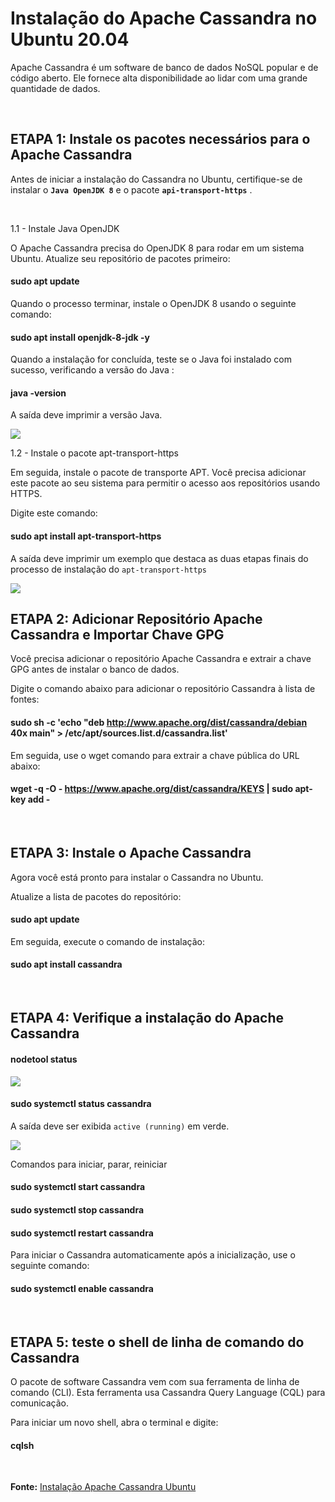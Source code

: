 # Instalação do Apache Cassandra no Ubuntu 20.04

Apache Cassandra é um software de banco de dados NoSQL popular e de código aberto. Ele fornece alta disponibilidade ao lidar com uma grande quantidade de dados. 

<br>

## ETAPA 1: Instale os pacotes necessários para o Apache Cassandra

Antes de iniciar a instalação do Cassandra no Ubuntu, certifique-se de instalar o <b>`Java OpenJDK 8`</b> e o pacote <b>`api-transport-https`</b> .

<br>

1.1 - Instale Java OpenJDK

O Apache Cassandra precisa do OpenJDK 8 para rodar em um sistema Ubuntu. Atualize seu repositório de pacotes primeiro:

#### sudo apt update

Quando o processo terminar, instale o OpenJDK 8 usando o seguinte comando:

#### sudo apt install openjdk-8-jdk -y

Quando a instalação for concluída, teste se o Java foi instalado com sucesso, verificando a versão do Java :

#### java -version

A saída deve imprimir a versão Java.

<img src="https://phoenixnap.com/kb/wp-content/uploads/2020/06/java-version-cassandra.png">

<br>

1.2 - Instale o pacote apt-transport-https

Em seguida, instale o pacote de transporte APT. Você precisa adicionar este pacote ao seu sistema para permitir o acesso aos repositórios usando HTTPS.

Digite este comando:

#### sudo apt install apt-transport-https

A saída deve imprimir um exemplo que destaca as duas etapas finais do processo de instalação do `apt-transport-https`

<img src="https://phoenixnap.com/kb/wp-content/uploads/2020/06/apt-transport-package-cassandra.png">

<br>

## ETAPA 2: Adicionar Repositório Apache Cassandra e Importar Chave GPG

Você precisa adicionar o repositório Apache Cassandra e extrair a chave GPG antes de instalar o banco de dados.

Digite o comando abaixo para adicionar o repositório Cassandra à lista de fontes:

#### sudo sh -c 'echo "deb http://www.apache.org/dist/cassandra/debian 40x main" > /etc/apt/sources.list.d/cassandra.list'

Em seguida, use o wget comando para extrair a chave pública do URL abaixo:

#### wget -q -O - https://www.apache.org/dist/cassandra/KEYS | sudo apt-key add -

<br>

## ETAPA 3: Instale o Apache Cassandra

Agora você está pronto para instalar o Cassandra no Ubuntu.

Atualize a lista de pacotes do repositório:

#### sudo apt update

Em seguida, execute o comando de instalação:

#### sudo apt install cassandra

<br>

## ETAPA 4: Verifique a instalação do Apache Cassandra 

#### nodetool status

<img src="https://phoenixnap.com/kb/wp-content/uploads/2020/06/nodetool-cassandra.png">

#### sudo systemctl status cassandra

A saída deve ser exibida `active (running)` em verde.

<img src="https://phoenixnap.com/kb/wp-content/uploads/2020/06/cassandra-status.png">

Comandos para iniciar, parar, reiniciar 

#### sudo systemctl start cassandra
#### sudo systemctl stop cassandra
#### sudo systemctl restart cassandra

Para iniciar o Cassandra automaticamente após a inicialização, use o seguinte comando:

#### sudo systemctl enable cassandra

<br>

## ETAPA 5: teste o shell de linha de comando do Cassandra

O pacote de software Cassandra vem com sua ferramenta de linha de comando (CLI). Esta ferramenta usa Cassandra Query Language (CQL) para comunicação.

Para iniciar um novo shell, abra o terminal e digite:

#### cqlsh

<br>

<b>Fonte:</b> [Instalação Apache Cassandra Ubuntu](https://phoenixnap.com/kb/install-cassandra-on-ubuntu)